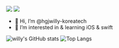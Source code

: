 <img src="https://img.shields.io/badge/iOS-blue"> <img src="https://img.shields.io/badge/swift-orange">

- 👋 Hi, I’m @hgjwilly-koreatech
- 👀 I’m interested in & learning iOS & swift

<!---
hgjwilly-koreatech/hgjwilly-koreatech is a ✨ special ✨ repository because its `README.md` (this file) appears on your GitHub profile.
You can click the Preview link to take a look at your changes.
--->

![willy's GitHub stats](https://github-readme-stats.vercel.app/api?username=hgjwilly-koreatech&show_icons=true&theme=dracula)
![Top Langs](https://github-readme-stats.vercel.app/api/top-langs/?username=hgjwilly-koreatech&layout=compact&theme=dracula)
